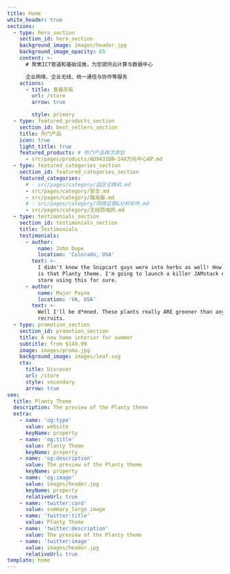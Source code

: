 ```yaml
---
title: Home
white_header: true
sections:
  - type: hero_section
    section_id: hero_section
    background_image: images/header.jpg
    background_image_opacity: 65
    content: >-
      # 聚焦ICT管道和基础设施，为您提供云计算与数据中心

      企业网络、企业无线、统一通信与协作等服务
    actions:
      - title: 查看所有
        url: /store
        arrow: true

        style: primary
  - type: featured_products_section
    section_id: best_sellers_section
    title: 热门产品
    icon: true
    light_title: true
    featured_products: # 热门产品再次添加
      - src/pages/products/AD9431DN-24X万兆中心AP.md
  - type: featured_categories_section
    section_id: featured_categories_section
    featured_categories:
      # - src/pages/category/园区交换机.md
      - src/pages/category/安全.md
      - src/pages/category/路由器.md
      # - src/pages/category/网络监管&分析软件.md
      - src/pages/category/无线局域网.md
  - type: testimonials_section
    section_id: testimonials_section
    title: Testimonials
    testimonials:
      - author:
          name: John Dope
          location: 'Colorado, USA'
        text: >-
          I didn't know the Snipcart guys were into herbs as well! How beautiful
          is that Planty theme. I'm going to launch a killer JAMstack e-commerce
          store using this for sure.
      - author:
          name: Major Payne
          location: 'VA, USA'
        text: >-
          Well I'll be d*mned. These plants really ARE greener than any of my
          recruits.
  - type: promotion_section
    section_id: promotion_section
    title: A new home interior for summer
    subtitle: from $149.99
    image: images/promo.jpg
    background_image: images/leaf.svg
    cta:
      title: Discover
      url: /store
      style: secondary
      arrow: true
seo:
  title: Planty Theme
  description: The preview of the Planty theme
  extra:
    - name: 'og:type'
      value: website
      keyName: property
    - name: 'og:title'
      value: Planty Theme
      keyName: property
    - name: 'og:description'
      value: The preview of the Planty theme
      keyName: property
    - name: 'og:image'
      value: images/header.jpg
      keyName: property
      relativeUrl: true
    - name: 'twitter:card'
      value: summary_large_image
    - name: 'twitter:title'
      value: Planty Theme
    - name: 'twitter:description'
      value: The preview of the Planty theme
    - name: 'twitter:image'
      value: images/header.jpg
      relativeUrl: true
template: home
---
```

